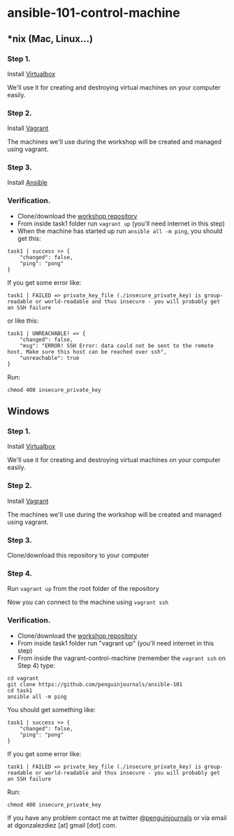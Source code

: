 # ansible-101-control-machine

## *nix (Mac, Linux...)

### Step 1.
Install [Virtualbox](https://www.virtualbox.org/wiki/Downloads)

We'll use it for creating and destroying virtual machines on your computer easily.

### Step 2.
Install [Vagrant](http://www.vagrantup.com/downloads)

The machines we'll use during the workshop will be created and managed using vagrant.

### Step 3.
Install [Ansible](http://docs.ansible.com/ansible/intro_installation.html)

### Verification.

- Clone/download the [workshop repository](https://github.com/penguinjournals/ansible-101)
- From inside task1 folder run `vagrant up` (you'll need internet in this step)
- When the machine has started up run `ansible all -m ping`, you should get this:
```
task1 | success >> {
    "changed": false,
    "ping": "pong"
}
``` 
If you get some error like:

`task1 | FAILED => private_key_file (./insecure_private_key) is group-readable or world-readable and thus insecure - you will probably get an SSH failure`

or like this:

```
task1 | UNREACHABLE! => {
    "changed": false,
    "msg": "ERROR! SSH Error: data could not be sent to the remote host. Make sure this host can be reached over ssh",
    "unreachable": true
}
```

Run:

`chmod 400 insecure_private_key`

## Windows

### Step 1.
Install [Virtualbox](https://www.virtualbox.org/wiki/Downloads)

We'll use it for creating and destroying virtual machines on your computer easily.

### Step 2.
Install [Vagrant](http://www.vagrantup.com/downloads)

The machines we'll use during the workshop will be created and managed using vagrant.

### Step 3.
Clone/download this repository to your computer

### Step 4.
Run `vagrant up` from the root folder of the repository

Now you can connect to the machine using `vagrant ssh`

### Verification.

- Clone/download the [workshop repository](https://github.com/penguinjournals/ansible-101)
- From inside task1 folder run "vagrant up" (you'll need internet in this step)
- From inside the vagrant-control-machine (remember the `vagrant ssh` on Step 4) type:

```
cd vagrant
git clone https://github.com/penguinjournals/ansible-101
cd task1
ansible all -m ping
```

You should get something like:
```
task1 | success >> {
    "changed": false,
    "ping": "pong"
}
```
If you get some error like:

`task1 | FAILED => private_key_file (./insecure_private_key) is group-readable or world-readable and thus insecure - you will probably get an SSH failure`

Run:

`chmod 400 insecure_private_key`

If you have any problem contact me at twitter [@penguinjournals](http://penguinjournals.com/penguinjournals) or via email at dgonzalezdiez [at] gmail [dot] com.
